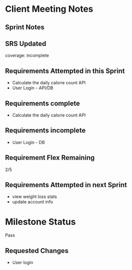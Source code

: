 # Client Meeting Notes

## Sprint Notes


## SRS Updated

coverage: incomplete

## Requirements Attempted in this Sprint

* Calculate the daily calorie count API
* User Login - API/DB

## Requirements complete

* Calculate the daily calorie count API

## Requirements incomplete

* User Login - DB

## Requirement Flex Remaining

2/5

## Requirements Attempted in next Sprint

* view weight loss stats
* update account info

# Milestone Status

Pass

## Requested Changes

* User login 



